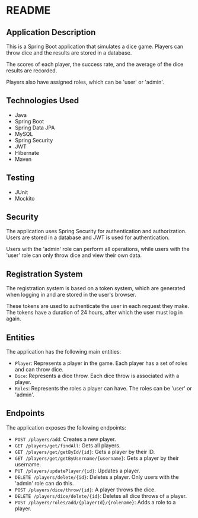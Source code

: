 # README

## Application Description

This is a Spring Boot application that simulates a dice game. Players can throw dice and the results are stored in a database.

The scores of each player, the success rate, and the average of the dice results are recorded.

Players also have assigned roles, which can be 'user' or 'admin'.

## Technologies Used

- Java
- Spring Boot
- Spring Data JPA
- MySQL
- Spring Security
- JWT
- Hibernate
- Maven

## Testing
- JUnit
- Mockito

## Security

The application uses Spring Security for authentication and authorization. Users are stored in a database and JWT is used for authentication.

Users with the 'admin' role can perform all operations, while users with the 'user' role can only throw dice and view their own data.

## Registration System
The registration system is based on a token system, which are generated when logging in and are stored in the user's browser.

These tokens are used to authenticate the user in each request they make. The tokens have a duration of 24 hours, after which the user must log in again.

## Entities

The application has the following main entities:

- `Player`: Represents a player in the game. Each player has a set of roles and can throw dice.
- `Dice`: Represents a dice throw. Each dice throw is associated with a player.
- `Roles`: Represents the roles a player can have. The roles can be 'user' or 'admin'.

## Endpoints

The application exposes the following endpoints:

- `POST /players/add`: Creates a new player.
- `GET /players/get/findAll`: Gets all players.
- `GET /players/get/getById/{id}`: Gets a player by their ID.
- `GET /players/get/getByUsername/{username}`: Gets a player by their username.
- `PUT /players/updatePlayer/{id}`: Updates a player.
- `DELETE /players/delete/{id}`: Deletes a player. Only users with the 'admin' role can do this.
- `POST /players/dice/throw/{id}`: A player throws the dice.
- `DELETE /players/dice/delete/{id}`: Deletes all dice throws of a player.
- `POST /players/roles/add/{playerId}/{rolename}`: Adds a role to a player.
